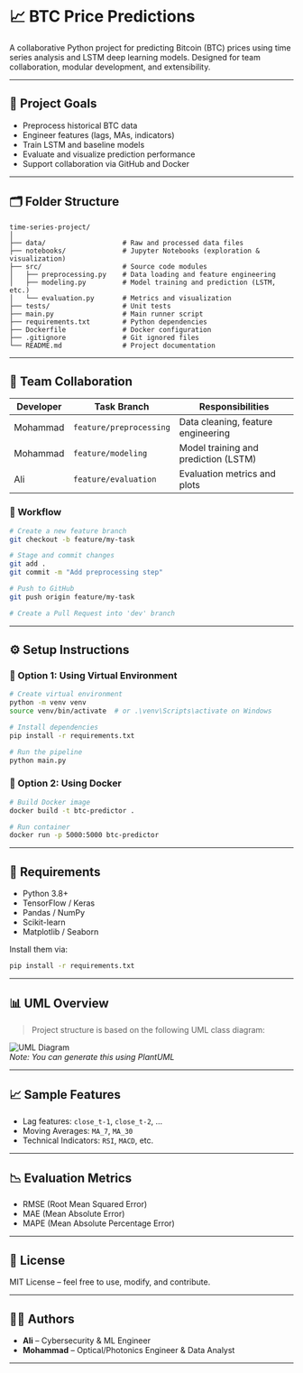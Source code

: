 # 📈 BTC Price Predictions

A collaborative Python project for predicting Bitcoin (BTC) prices using time series analysis and LSTM deep learning models. Designed for team collaboration, modular development, and extensibility.

---

## 🚀 Project Goals

- Preprocess historical BTC data
- Engineer features (lags, MAs, indicators)
- Train LSTM and baseline models
- Evaluate and visualize prediction performance
- Support collaboration via GitHub and Docker

---

## 🗂️ Folder Structure

```
time-series-project/
│
├── data/                   # Raw and processed data files
├── notebooks/              # Jupyter Notebooks (exploration & visualization)
├── src/                    # Source code modules
│   ├── preprocessing.py    # Data loading and feature engineering
│   ├── modeling.py         # Model training and prediction (LSTM, etc.)
│   └── evaluation.py       # Metrics and visualization
├── tests/                  # Unit tests
├── main.py                 # Main runner script
├── requirements.txt        # Python dependencies
├── Dockerfile              # Docker configuration
├── .gitignore              # Git ignored files
└── README.md               # Project documentation
```

---

## 👥 Team Collaboration

| Developer | Task Branch              | Responsibilities                       |
|-----------|--------------------------|----------------------------------------|
| Mohammad  | `feature/preprocessing`  | Data cleaning, feature engineering     |
| Mohammad  | `feature/modeling`       | Model training and prediction (LSTM)   |
| Ali       | `feature/evaluation`     | Evaluation metrics and plots           |

### 🧪 Workflow

```bash
# Create a new feature branch
git checkout -b feature/my-task

# Stage and commit changes
git add .
git commit -m "Add preprocessing step"

# Push to GitHub
git push origin feature/my-task

# Create a Pull Request into 'dev' branch
```

---

## ⚙️ Setup Instructions

### 📌 Option 1: Using Virtual Environment

```bash
# Create virtual environment
python -m venv venv
source venv/bin/activate  # or .\venv\Scripts\activate on Windows

# Install dependencies
pip install -r requirements.txt

# Run the pipeline
python main.py
```

### 📌 Option 2: Using Docker

```bash
# Build Docker image
docker build -t btc-predictor .

# Run container
docker run -p 5000:5000 btc-predictor
```

---

## 🔧 Requirements

- Python 3.8+
- TensorFlow / Keras
- Pandas / NumPy
- Scikit-learn
- Matplotlib / Seaborn

Install them via:

```bash
pip install -r requirements.txt
```

---

## 📊 UML Overview

> Project structure is based on the following UML class diagram:

![UML Diagram](docs/uml-btc-predict.png)  
*Note: You can generate this using PlantUML*

---

## 📈 Sample Features

- Lag features: `close_t-1`, `close_t-2`, ...
- Moving Averages: `MA_7`, `MA_30`
- Technical Indicators: `RSI`, `MACD`, etc.

---

## 📉 Evaluation Metrics

- RMSE (Root Mean Squared Error)
- MAE (Mean Absolute Error)
- MAPE (Mean Absolute Percentage Error)

---

## 🤝 License

MIT License – feel free to use, modify, and contribute.

---

## 👨‍💻 Authors

- **Ali** – Cybersecurity & ML Engineer  
- **Mohammad** – Optical/Photonics Engineer & Data Analyst

---
